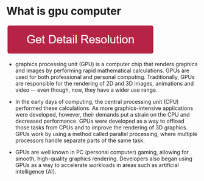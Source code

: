 # What is gpu computer

[![what is gpu computer](redd.png)](https://github.com/hubwebie/what.is.gpu.computer)



* graphics processing unit (GPU) is a computer chip that renders graphics and images by performing rapid mathematical calculations. GPUs are used for both professional and personal computing. Traditionally, GPUs are responsible for the rendering of 2D and 3D images, animations and video -- even though, now, they have a wider use range.

* In the early days of computing, the central processing unit (CPU) performed these calculations. As more graphics-intensive applications were developed, however, their demands put a strain on the CPU and decreased performance. GPUs were developed as a way to offload those tasks from CPUs and to improve the rendering of 3D graphics. GPUs work by using a method called parallel processing, where multiple processors handle separate parts of the same task.

* GPUs are well known in PC (personal computer) gaming, allowing for smooth, high-quality graphics rendering. Developers also began using GPUs as a way to accelerate workloads in areas such as artificial intelligence (AI).

